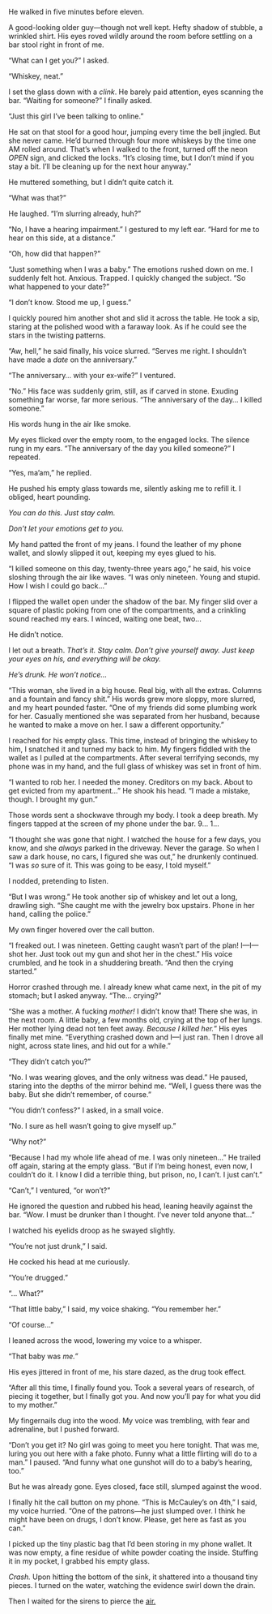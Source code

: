 He walked in five minutes before eleven.

A good-looking older guy—though not well kept. Hefty shadow of stubble, a wrinkled shirt. His eyes roved wildly around the room before settling on a bar stool right in front of me.

“What can I get you?” I asked.

“Whiskey, neat.”

I set the glass down with a *clink*. He barely paid attention, eyes scanning the bar. “Waiting for someone?” I finally asked.

“Just this girl I’ve been talking to online.”

He sat on that stool for a good hour, jumping every time the bell jingled. But she never came. He’d burned through four more whiskeys by the time one AM rolled around. That’s when I walked to the front, turned off the neon *OPEN* sign, and clicked the locks. “It’s closing time, but I don’t mind if you stay a bit. I’ll be cleaning up for the next hour anyway.”

He muttered something, but I didn’t quite catch it.

“What was that?”

He laughed. “I’m slurring already, huh?”

“No, I have a hearing impairment.” I gestured to my left ear. “Hard for me to hear on this side, at a distance.”

“Oh, how did that happen?”

“Just something when I was a baby.” The emotions rushed down on me. I suddenly felt hot. Anxious. Trapped. I quickly changed the subject. “So what happened to your date?” 

“I don’t know. Stood me up, I guess.”

I quickly poured him another shot and slid it across the table. He took a sip, staring at the polished wood with a faraway look. As if he could see the stars in the twisting patterns.

“Aw, hell,” he said finally, his voice slurred. “Serves me right. I shouldn’t have made a *date* on the anniversary.”

“The anniversary… with your ex-wife?” I ventured.

“No.” His face was suddenly grim, still, as if carved in stone. Exuding something far worse, far more serious. “The anniversary of the day… I killed someone.”

His words hung in the air like smoke.

My eyes flicked over the empty room, to the engaged locks. The silence rung in my ears. “The anniversary of the day you killed someone?” I repeated.

“Yes, ma’am,” he replied.

He pushed his empty glass towards me, silently asking me to refill it. I obliged, heart pounding.

*You can do this. Just stay calm.*

*Don’t let your emotions get to you.*

My hand patted the front of my jeans. I found the leather of my phone wallet, and slowly slipped it out, keeping my eyes glued to his. 

“I killed someone on this day, twenty-three years ago,” he said, his voice sloshing through the air like waves. “I was only nineteen. Young and stupid. How I wish I could go back…”

I flipped the wallet open under the shadow of the bar. My finger slid over a square of plastic poking from one of the compartments, and a crinkling sound reached my ears. I winced, waiting one beat, two...

He didn’t notice.

I let out a breath. *That’s it. Stay calm. Don’t give yourself away. Just keep your eyes on his, and everything will be okay.*

*He’s drunk. He won’t notice…*

“This woman, she lived in a big house. Real big, with all the extras. Columns and a fountain and fancy shit.” His words grew more sloppy, more slurred, and my heart pounded faster. “One of my friends did some plumbing work for her. Casually mentioned she was separated from her husband, because he wanted to make a move on her. I saw a different opportunity.”

I reached for his empty glass. This time, instead of bringing the whiskey to him, I snatched it and turned my back to him. My fingers fiddled with the wallet as I pulled at the compartments. After several terrifying seconds, my phone was in my hand, and the full glass of whiskey was set in front of him. 

“I wanted to rob her. I needed the money. Creditors on my back. About to get evicted from my apartment…” He shook his head. “I made a mistake, though. I brought my gun.”

Those words sent a shockwave through my body. I took a deep breath. My fingers tapped at the screen of my phone under the bar. 9… 1…

“I thought she was gone that night. I watched the house for a few days, you know, and she *always* parked in the driveway. Never the garage. So when I saw a dark house, no cars, I figured she was out,” he drunkenly continued. “I was *so* sure of it. This was going to be easy, I told myself.”

I nodded, pretending to listen.

“But I was wrong.” He took another sip of whiskey and let out a long, drawling sigh. “She caught me with the jewelry box upstairs. Phone in her hand, calling the police.”

My own finger hovered over the call button.

“I freaked out. I was nineteen. Getting caught wasn’t part of the plan! I—I—shot her. Just took out my gun and shot her in the chest.” His voice crumbled, and he took in a shuddering breath. “And then the crying started.”

Horror crashed through me. I already knew what came next, in the pit of my stomach; but I asked anyway. “The… crying?”

“She was a mother. A fucking *mother!* I didn’t know that! There she was, in the next room. A little baby, a few months old, crying at the top of her lungs. Her mother lying dead not ten feet away. *Because I killed her.*” His eyes finally met mine. “Everything crashed down and I—I just ran. Then I drove all night, across state lines, and hid out for a while.”

“They didn’t catch you?”

“No. I was wearing gloves, and the only witness was dead.” He paused, staring into the depths of the mirror behind me. “Well, I guess there was the baby. But she didn’t remember, of course.”

“You didn’t confess?” I asked, in a small voice.

“No. I sure as hell wasn’t going to give myself up.”

“Why not?”

“Because I had my whole life ahead of me. I was only nineteen…” He trailed off again, staring at the empty glass. “But if I’m being honest, even now, I couldn’t do it. I know I did a terrible thing, but prison, no, I can’t. I just can’t.”

“Can’t,” I ventured, “or won’t?”

He ignored the question and rubbed his head, leaning heavily against the bar. “Wow. I must be drunker than I thought. I’ve never told anyone that…”

I watched his eyelids droop as he swayed slightly.

“You’re not just drunk,” I said.

He cocked his head at me curiously.

“You’re drugged.”

“… What?”

“That little baby,” I said, my voice shaking. “You remember her.”

“Of course…”

I leaned across the wood, lowering my voice to a whisper.

“That baby was *me.”*

His eyes jittered in front of me, his stare dazed, as the drug took effect.

“After all this time, I finally found you. Took a several years of research, of piecing it together, but I finally got you. And now you’ll pay for what you did to my mother.”

My fingernails dug into the wood. My voice was trembling, with fear and adrenaline, but I pushed forward.

“Don’t you get it? No girl was going to meet you here tonight. That was me, luring you out here with a fake photo. Funny what a little flirting will do to a man.” I paused. “And funny what one gunshot will do to a baby’s hearing, too.”

But he was already gone. Eyes closed, face still, slumped against the wood.

I finally hit the call button on my phone. “This is McCauley’s on 4th,” I said, my voice hurried. “One of the patrons—he just slumped over. I think he might have been on drugs, I don’t know. Please, get here as fast as you can.”

I picked up the tiny plastic bag that I’d been storing in my phone wallet. It was now empty, a fine residue of white powder coating the inside. Stuffing it in my pocket, I grabbed his empty glass.

*Crash.* Upon hitting the bottom of the sink, it shattered into a thousand tiny pieces. I turned on the water, watching the evidence swirl down the drain.

Then I waited for the sirens to pierce the [air.](http://www.reddit.com/r/blairdaniels)